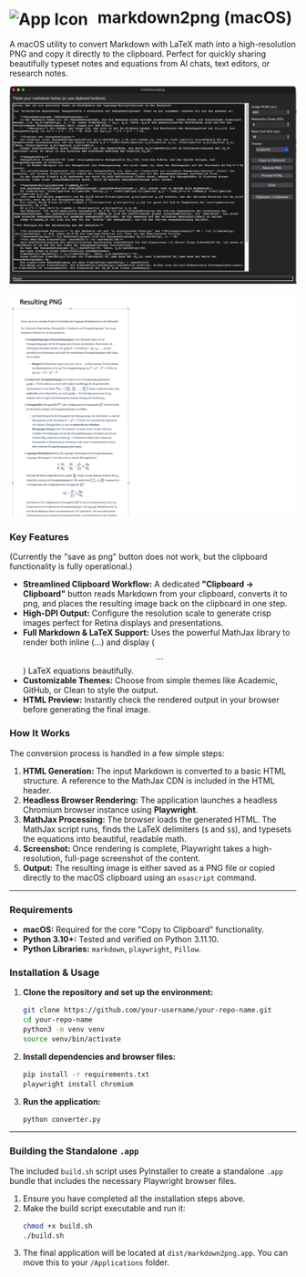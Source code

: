 # <img src="icon.icns" alt="App Icon" width="48" style="vertical-align: middle; margin-right: 10px;"> markdown2png (macOS)

A macOS utility to convert Markdown with LaTeX math into a high-resolution PNG and copy it directly to the clipboard. Perfect for quickly sharing beautifully typeset notes and equations from AI chats, text editors, or research notes.

![UI Screenshot](ui.png)

![Example](example.png)

### Key Features
(Currently the "save as png" button does not work, but the clipboard functionality is fully operational.)

*   **Streamlined Clipboard Workflow:** A dedicated **"Clipboard → Clipboard"** button reads Markdown from your clipboard, converts it to png, and places the resulting image back on the clipboard in one step.
*   **High-DPI Output:** Configure the resolution scale to generate crisp images perfect for Retina displays and presentations.
*   **Full Markdown & LaTeX Support:** Uses the powerful MathJax library to render both inline ($...$) and display ($$...$$) LaTeX equations beautifully.
*   **Customizable Themes:** Choose from simple themes like Academic, GitHub, or Clean to style the output.
*   **HTML Preview:** Instantly check the rendered output in your browser before generating the final image.

### How It Works

The conversion process is handled in a few simple steps:

1.  **HTML Generation:** The input Markdown is converted to a basic HTML structure. A reference to the MathJax CDN is included in the HTML header.
2.  **Headless Browser Rendering:** The application launches a headless Chromium browser instance using **Playwright**.
3.  **MathJax Processing:** The browser loads the generated HTML. The MathJax script runs, finds the LaTeX delimiters (`$` and `$$`), and typesets the equations into beautiful, readable math.
4.  **Screenshot:** Once rendering is complete, Playwright takes a high-resolution, full-page screenshot of the content.
5.  **Output:** The resulting image is either saved as a PNG file or copied directly to the macOS clipboard using an `osascript` command.

---

### Requirements

*   **macOS:** Required for the core "Copy to Clipboard" functionality.
*   **Python 3.10+:** Tested and verified on Python 3.11.10.
*   **Python Libraries:** `markdown`, `playwright`, `Pillow`.

### Installation & Usage

1.  **Clone the repository and set up the environment:**
    ```bash
    git clone https://github.com/your-username/your-repo-name.git
    cd your-repo-name
    python3 -m venv venv
    source venv/bin/activate
    ```

2.  **Install dependencies and browser files:**
    ```bash
    pip install -r requirements.txt
    playwright install chromium
    ```

3.  **Run the application:**
    ```bash
    python converter.py
    ```

---

### Building the Standalone `.app`

The included `build.sh` script uses PyInstaller to create a standalone `.app` bundle that includes the necessary Playwright browser files.

1.  Ensure you have completed all the installation steps above.
2.  Make the build script executable and run it:
    ```bash
    chmod +x build.sh
    ./build.sh
    ```
3.  The final application will be located at `dist/markdown2png.app`. You can move this to your `/Applications` folder.